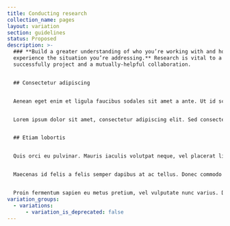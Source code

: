 ```yaml
---
title: Conducting research
collection_name: pages
layout: variation
section: guidelines
status: Proposed
description: >-
  ### **Build a greater understanding of who you’re working with and how they
  experience the situation you’re addressing.** Research is vital to a
  successfully project and a mutually-helpful collaboration.


  ## Consectetur adipiscing 


  Aenean eget enim et ligula faucibus sodales sit amet a ante. Ut id scelerisque mi. Pellentesque dolor magna, auctor nec lacus et, porta porta elit. Nullam sagittis lectus nec nibh commodo, ut dignissim velit sagittis. Donec non rhoncus justo. Mauris at vestibulum augue. Suspendisse vitae lorem eget mi euismod convallis. Aliquam non odio leo. Phasellus finibus sagittis tempor. Quisque iaculis nisi arcu, vel sagittis sapien condimentum ut. Nunc nec condimentum urna.


  Lorem ipsum dolor sit amet, consectetur adipiscing elit. Sed consectetur, turpis eget ultricies elementum, risus est lacinia eros, quis imperdiet sapien sapien at metus. Suspendisse tempor suscipit interdum. Duis gravida metus vel volutpat tempus. Aliquam efficitur nunc eu erat mattis euismod. Mauris hendrerit ligula condimentum ante pharetra finibus. Ut nec varius enim. Nullam suscipit lacus gravida condimentum dapibus. Phasellus eu hendrerit metus. Quisque scelerisque tristique egestas. Morbi tincidunt lobortis arcu quis tempus. Mauris auctor ante sapien, eget suscipit erat maximus vel. Pellentesque libero velit, sodales at lobortis id, mollis a nisl. Nunc nisi massa, blandit et ligula et, rhoncus auctor lacus. Quisque at libero eu est consectetur egestas. Aliquam fringilla nisi eu diam volutpat, vel pretium lacus pharetra. Nulla eu elit et tellus fermentum luctus.


  ## Etiam lobortis


  Quis orci eu pulvinar. Mauris iaculis volutpat neque, vel placerat libero hendrerit vitae. Duis ligula dui, convallis maximus ante eu, mollis aliquet massa. Suspendisse sagittis aliquam arcu quis finibus. Fusce vitae semper urna, eget posuere mauris. Donec laoreet porta purus quis lobortis. In mollis id odio ut faucibus. Sed ut mi non turpis mollis laoreet. Nunc ornare, nunc nec suscipit maximus, mi justo interdum ex, ut aliquam leo lorem id turpis.q


  Maecenas id felis a felis semper dapibus at ac tellus. Donec commodo dolor non est tincidunt consequat. Donec rutrum arcu lorem, in semper est commodo non. Class aptent taciti sociosqu ad litora torquent per conubia nostra, per inceptos himenaeos. Quisque pharetra scelerisque lectus, at mollis orci gravida ultrices. Nunc eget nunc congue, iaculis leo quis, faucibus lacus. Mauris ac nunc vitae lectus fermentum suscipit ac nec lectus. Vestibulum ut elit tempus mauris auctor porttitor. Duis eu ultrices erat. Aenean vitae eros nec purus lobortis aliquam non quis ligula. Sed eget mollis lorem, nec iaculis urna. Aliquam feugiat sapien at sapien lobortis tempor eu non ex.


  Proin fermentum sapien eu metus pretium, vel vulputate nunc varius. Donec ac feugiat leo, sit amet accumsan felis. Sed in ultricies dui. Vivamus lectus risus, rhoncus at eros sit amet, cursus gravida risus. Fusce dignissim neque nec odio volutpat convallis. Aliquam mattis lacus eget auctor gravida. Suspendisse fringilla dui efficitur, volutpat est ac, convallis massa. Nulla neque magna, feugiat nec est vel, pulvinar ultrices orci. Nam volutpat erat nec lorem tristique sodales. Mauris pharetra tincidunt varius. Aliquam bibendum egestas mi, a dictum odio dignissim quis. Maecenas cursus, nisi id luctus laoreet, lacus purus ornare tellus, a imperdiet mauris risus sed justo. Aliquam erat volutpat. Etiam sodales nec nisl faucibus pretium. Quisque tincidunt, lorem non sollicitudin luctus, tellus mauris mollis mauris, nec hendrerit erat tellus non odio. Quisque at volutpat justo, sed molestie augue.
variation_groups:
  - variations:
      - variation_is_deprecated: false
---
```

